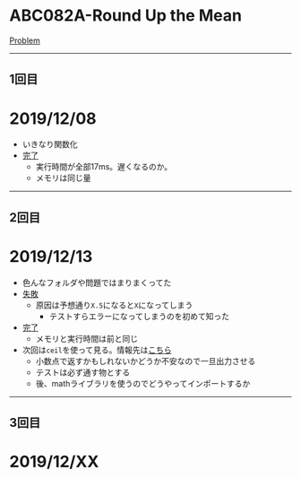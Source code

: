 # ABC082A-Round Up the Mean

[Problem](https://atcoder.jp/contests/abc082/tasks/abc082_a)

---
## 1回目

# 2019/12/08
* いきなり関数化
* [完了](https://atcoder.jp/contests/abc082/submissions/8834690)
    * 実行時間が全部17ms。遅くなるのか。
    * メモリは同じ量
---
## 2回目
# 2019/12/13
* 色んなフォルダや問題ではまりまくってた
* [失敗](https://atcoder.jp/contests/abc082/submissions/8935043)
    * 原因は予想通り`X.5`になると`X`になってしまう
        * テストすらエラーになってしまうのを初めて知った
* [完了](https://atcoder.jp/contests/abc082/submissions/8935143)
    * メモリと実行時間は前と同じ
* 次回は`ceil`を使って見る。情報先は[こちら](https://docs.python.org/ja/3.8/library/math.html?highlight=ceil#math.ceil)
    * 小数点で返すかもしれないかどうか不安なので一旦出力させる
    * テストは必ず通す物とする
    * 後、mathライブラリを使うのでどうやってインポートするか
---
## 3回目
# 2019/12/XX